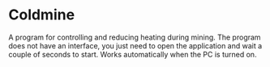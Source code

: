 # Coldmine
A program for controlling and reducing heating during mining. The program does not have an interface, you just need to open the application and wait a couple of seconds to start. Works automatically when the PC is turned on. 
